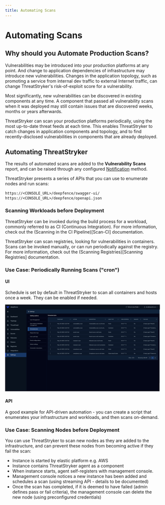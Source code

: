 ```yaml
---
title: Automating Scans
---
```


# Automating Scans

## Why should you Automate Production Scans?

Vulnerabilities may be introduced into your production platforms at any point.  And change to application dependencies of infrastructure may introduce new vulnerabilities.  Changes in the application topology, such as promoting a service from internal dev traffic to external Internet traffic, can change ThreatStryker's risk-of-exploit score for a vulnerability.

Most significantly, new vulnerabilities can be discovered in existing components at any time.  A component that passed all vulnerability scans when it was deployed may still contain issues that are discovered weeks, months or years afterwards.

ThreatStryker can scan your production platforms periodically, using the most up-to-date threat feeds at each time.  This enables ThreatStryker to catch changes in application components and topology, and to find recently-disclosed vulnerabilities in components that are already deployed.


## Automating ThreatStryker

The results of automated scans are added to the **Vulnerability Scans** report, and can be raised through any configured [Notification](/docs/integrations) method.

ThreatStryker presents a series of APIs that you can use to enumerate nodes and run scans:

```
https://<CONSOLE_URL>/deepfence/swagger-ui/
https://<CONSOLE_URL>/deepfence/openapi.json
```

### Scanning Workloads before Deployment

ThreatStryker can be invoked during the build process for a workload, commonly referred to as CI (Continuous Integration).  For more information, check out the (Scanning in the CI Pipeline)[Scan-CI] documentation.

ThreatStryker can scan registries, looking for vulnerabilities in containers.  Scans can be invoked manually, or can run periodically against the registry.  For more information, check out the (Scanning Registries)[Scanning Registries] documentation.

### Use Case: Periodically Running Scans ("cron")

#### UI
Schedule is set by default in ThreatStryker to scan all containers and hosts once a week. They can be enabled if needed.

![Scheduled Jobs](../img/scheduled-jobs.png)

#### API
A good example for API-driven automation - you can create a script that enumerates your infrastructure and workloads, and then scans on-demand.


### Use Case: Scanning Nodes before Deployment

You can use ThreatStryker to scan new nodes as they are added to the infrastructure, and can prevent these nodes from becoming active if they fail the scan:
 * Instance is started by elastic platform e.g. AWS 
 * Instance contains ThreatStryker agent as a component
 * When instance starts, agent self-registers with management console.  
 * Management console notices a new instance has been added and schedules a scan (using streaming API - details to be documented)
 * Once the scan has completed, if it is deemed to have failed (admin defines pass or fail criteria), the management console can delete the new node (using preconfigured credentials)

